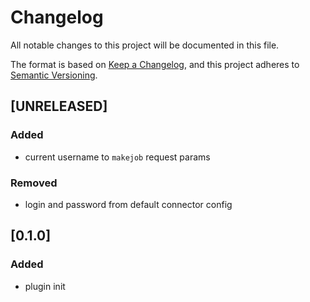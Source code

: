 # Changelog

All notable changes to this project will be documented in this file.

The format is based on [Keep a Changelog](https://keepachangelog.com/en/1.0.0/),
and this project adheres to [Semantic Versioning](https://semver.org/spec/v2.0.0.html).

## [UNRELEASED]

### Added

- current username to `makejob` request params

### Removed

- login and password from default connector config

## [0.1.0]

### Added

- plugin init

